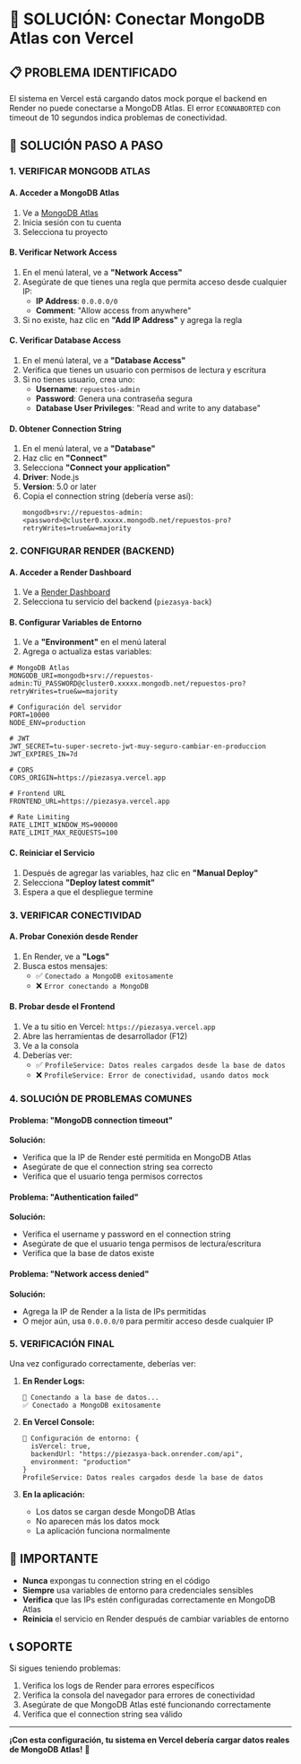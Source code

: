 # 🔧 SOLUCIÓN: Conectar MongoDB Atlas con Vercel

## 📋 PROBLEMA IDENTIFICADO

El sistema en Vercel está cargando datos mock porque el backend en Render no puede conectarse a MongoDB Atlas. El error `ECONNABORTED` con timeout de 10 segundos indica problemas de conectividad.

## 🎯 SOLUCIÓN PASO A PASO

### 1. **VERIFICAR MONGODB ATLAS**

#### A. Acceder a MongoDB Atlas
1. Ve a [MongoDB Atlas](https://cloud.mongodb.com)
2. Inicia sesión con tu cuenta
3. Selecciona tu proyecto

#### B. Verificar Network Access
1. En el menú lateral, ve a **"Network Access"**
2. Asegúrate de que tienes una regla que permita acceso desde cualquier IP:
   - **IP Address**: `0.0.0.0/0`
   - **Comment**: "Allow access from anywhere"
3. Si no existe, haz clic en **"Add IP Address"** y agrega la regla

#### C. Verificar Database Access
1. En el menú lateral, ve a **"Database Access"**
2. Verifica que tienes un usuario con permisos de lectura y escritura
3. Si no tienes usuario, crea uno:
   - **Username**: `repuestos-admin`
   - **Password**: Genera una contraseña segura
   - **Database User Privileges**: "Read and write to any database"

#### D. Obtener Connection String
1. En el menú lateral, ve a **"Database"**
2. Haz clic en **"Connect"**
3. Selecciona **"Connect your application"**
4. **Driver**: Node.js
5. **Version**: 5.0 or later
6. Copia el connection string (debería verse así):
   ```
   mongodb+srv://repuestos-admin:<password>@cluster0.xxxxx.mongodb.net/repuestos-pro?retryWrites=true&w=majority
   ```

### 2. **CONFIGURAR RENDER (BACKEND)**

#### A. Acceder a Render Dashboard
1. Ve a [Render Dashboard](https://dashboard.render.com)
2. Selecciona tu servicio del backend (`piezasya-back`)

#### B. Configurar Variables de Entorno
1. Ve a **"Environment"** en el menú lateral
2. Agrega o actualiza estas variables:

```env
# MongoDB Atlas
MONGODB_URI=mongodb+srv://repuestos-admin:TU_PASSWORD@cluster0.xxxxx.mongodb.net/repuestos-pro?retryWrites=true&w=majority

# Configuración del servidor
PORT=10000
NODE_ENV=production

# JWT
JWT_SECRET=tu-super-secreto-jwt-muy-seguro-cambiar-en-produccion
JWT_EXPIRES_IN=7d

# CORS
CORS_ORIGIN=https://piezasya.vercel.app

# Frontend URL
FRONTEND_URL=https://piezasya.vercel.app

# Rate Limiting
RATE_LIMIT_WINDOW_MS=900000
RATE_LIMIT_MAX_REQUESTS=100
```

#### C. Reiniciar el Servicio
1. Después de agregar las variables, haz clic en **"Manual Deploy"**
2. Selecciona **"Deploy latest commit"**
3. Espera a que el despliegue termine

### 3. **VERIFICAR CONECTIVIDAD**

#### A. Probar Conexión desde Render
1. En Render, ve a **"Logs"**
2. Busca estos mensajes:
   - ✅ `Conectado a MongoDB exitosamente`
   - ❌ `Error conectando a MongoDB`

#### B. Probar desde el Frontend
1. Ve a tu sitio en Vercel: `https://piezasya.vercel.app`
2. Abre las herramientas de desarrollador (F12)
3. Ve a la consola
4. Deberías ver:
   - ✅ `ProfileService: Datos reales cargados desde la base de datos`
   - ❌ `ProfileService: Error de conectividad, usando datos mock`

### 4. **SOLUCIÓN DE PROBLEMAS COMUNES**

#### Problema: "MongoDB connection timeout"
**Solución:**
- Verifica que la IP de Render esté permitida en MongoDB Atlas
- Asegúrate de que el connection string sea correcto
- Verifica que el usuario tenga permisos correctos

#### Problema: "Authentication failed"
**Solución:**
- Verifica el username y password en el connection string
- Asegúrate de que el usuario tenga permisos de lectura/escritura
- Verifica que la base de datos existe

#### Problema: "Network access denied"
**Solución:**
- Agrega la IP de Render a la lista de IPs permitidas
- O mejor aún, usa `0.0.0.0/0` para permitir acceso desde cualquier IP

### 5. **VERIFICACIÓN FINAL**

Una vez configurado correctamente, deberías ver:

1. **En Render Logs:**
   ```
   🔌 Conectando a la base de datos...
   ✅ Conectado a MongoDB exitosamente
   ```

2. **En Vercel Console:**
   ```
   🔧 Configuración de entorno: {
     isVercel: true,
     backendUrl: "https://piezasya-back.onrender.com/api",
     environment: "production"
   }
   ProfileService: Datos reales cargados desde la base de datos
   ```

3. **En la aplicación:**
   - Los datos se cargan desde MongoDB Atlas
   - No aparecen más los datos mock
   - La aplicación funciona normalmente

## 🚨 IMPORTANTE

- **Nunca** expongas tu connection string en el código
- **Siempre** usa variables de entorno para credenciales sensibles
- **Verifica** que las IPs estén configuradas correctamente en MongoDB Atlas
- **Reinicia** el servicio en Render después de cambiar variables de entorno

## 📞 SOPORTE

Si sigues teniendo problemas:

1. Verifica los logs de Render para errores específicos
2. Verifica la consola del navegador para errores de conectividad
3. Asegúrate de que MongoDB Atlas esté funcionando correctamente
4. Verifica que el connection string sea válido

---

**¡Con esta configuración, tu sistema en Vercel debería cargar datos reales de MongoDB Atlas!** 🎉
